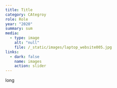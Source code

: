 ```yaml
---
title: Title
category: CAtegroy
role: Role
year: "2020"
summary: sum
media:
  - type: image
    alt: "null"
    file: /_static/images/laptop_website005.jpg
links:
  - dark: false
    name: images
    action: slider
---
```

long
